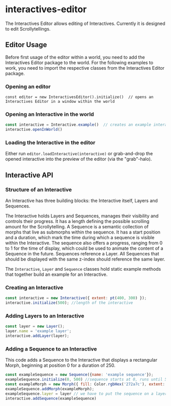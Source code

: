 # interactives-editor

The Interactives Editor allows editing of Interactives. Currently it is designed to edit Scrollytellings.

## Editor Usage

Before first usage of the editor within a world, you need to add the Interactives Editor package to the world.
For the following examples to work, you need to import the respective classes from the Interactives Editor package.

### Opening an editor

`const editor = new InteractivesEditor().initialize()  // opens an Interactives Editor in a window within the world`

### Opening an Interactive in the world

```js
const interactive = Interactive.example()  // creates an example interactive. Use new Interactive() to create an empty Interactive
interactive.openInWorld()
```

### Loading the Interactive in the editor

Either run `editor.loadInteractive(interactive)` or grab-and-drop the opened interactive into the
preview of the editor (via the "grab"-halo).

## Interactive API

### Structure of an Interactive

An Interactive has three building blocks: the Interactive itself, Layers and Sequences.

The Interactive holds Layers and Sequences, manages their visibility and controls their progress. It has a length defining the possible scrolling amount for the Scrollytelling.
A Sequence is a semantic collection of morphs that live as submorphs within the sequence. It has a start position and a duration, which mark the time during which a sequence is visible within the Interactive. The sequence also offers a progress, ranging from 0 to 1 for the time of display, which could be used to animate the content of a Sequence in the future.
Sequences reference a Layer. All Sequences that should be displayed with the same z-index should reference the same layer.

The `Interactive`, `Layer` and `Sequence` classes hold static example methods that together build an example for an Interactive.

### Creating an Interactive

```js
const interactive = new Interactive({ extent: pt(400, 300) });
interactive.initialize(500); //length of the interactive
```

### Adding Layers to an Interactive

```js
const layer = new Layer();
layer.name = 'example layer';
interactive.addLayer(layer);    
```

### Adding a Sequence to an Interactive

This code adds a Sequence to the Interactive that displays a rectangular Morph, beginning at position 0 for a duration of 250.

```js
const exampleSequence = new Sequence({name: 'example sequence'});
exampleSequence.initialize(0, 500) //sequence starts at 0, runs until 500
const exampleMorph = new Morph({ fill: Color.rgbHex('272a7c'), extent: pt(400, 300) });
exampleSequence.addMorph(exampleMorph);
exampleSequence.layer = layer // we have to put the sequence on a layer in the interactive
interactive.addSequence(exampleSequence)
```
